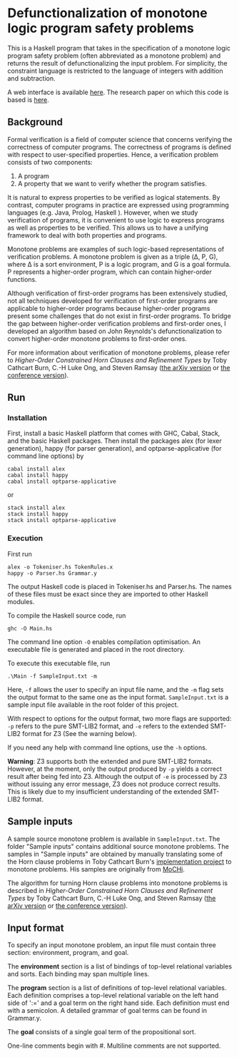# Defunctionalization of monotone logic program safety problems

This is a Haskell program that takes in the specification of a monotone logic program safety problem (often abbreviated as a monotone problem) and returns the result of defunctionalizing the input problem. For simplicity, the constraint language is restricted to the language of integers with addition and subtraction. 

A web interface is available [here](http://mjolnir.cs.ox.ac.uk/dfhochc/). The research paper on which this code is based is [here](https://arxiv.org/abs/1810.03598). 

## Background

Formal verification is a field of computer science that concerns verifying the correctness of computer programs. The correctness of programs is defined with respect to user-specified properties. Hence, a verification problem consists of two components:
1. A program
2. A property that we want to verify whether the program satisfies.

It is natural to express properties to be verified as logical statements. By contrast, computer programs in practice are expressed using programming languages (e.g. Java, Prolog, Haskell ). However, when we study verification of programs, it is convenient to use logic to express programs as well as properties to be verified. This allows us to have a unifying framework to deal with both properties and programs. 

Monotone problems are examples of such logic-based representations of verification problems. A monotone problem is given as a triple (&#916;, P, G), where &#916; is a sort environment, P is a logic program, and G is a goal formula. P represents a higher-order program, which can contain higher-order functions. 

Although verification of first-order programs has been extensively studied, not all techniques developed for verification of first-order programs are applicable to higher-order programs because higher-order programs present some challenges that do not exist in first-order programs. To bridge the gap between higher-order verification problems and first-order ones, I developed an algorithm based on John Reynolds's defunctionalization to convert higher-order monotone problems to first-order ones.

For more information about verification of monotone problems, please refer to *Higher-Order Constrained Horn Clauses and Refinement Types* by Toby Cathcart Burn, C.-H Luke Ong, and Steven Ramsay ([the arXiv version](https://arxiv.org/abs/1705.06216) or [the conference version](https://dl.acm.org/citation.cfm?id=3158099)). 

## Run

### Installation
First, install a basic Haskell platform that comes with GHC, Cabal, Stack, and the basic Haskell packages. Then install the packages alex (for lexer generation), happy (for parser generation), and optparse-applicative (for command line options) by

    cabal install alex
    cabal install happy
    cabal install optparse-applicative

or

    stack install alex
    stack install happy
    stack install optparse-applicative

### Execution
First run 

    alex -o Tokeniser.hs TokenRules.x
    happy -o Parser.hs Grammar.y

The output Haskell code is placed in Tokeniser.hs and Parser.hs. The names of these files must be exact since they are imported to other Haskell modules. 

To compile the Haskell source code, run

    ghc -O Main.hs

The command line option `-O` enables compilation optimisation. An executable file is generated and placed in the root directory. 

To execute this executable file, run

    .\Main -f SampleInput.txt -m

Here, `-f` allows the user to specify an input file name, and the `-m` flag sets the output format to the same one as the input format. `SampleInput.txt` is a sample input file available in the root folder of this project. 

With respect to options for the output format, two more flags are supported: `-p` refers to the pure SMT-LIB2 format, and `-e` refers to the extended SMT-LIB2 format for Z3 (See the warning below). 

If you need any help with command line options, use the `-h` options. 

**Warning**: Z3 supports both the extended and pure SMT-LIB2 formats. However, at the moment, only the output produced by `-p` yields a correct result after being fed into Z3. Although the output of `-e` is processed by Z3 without issuing any error message, Z3 does not produce correct results. This is likely due to my insufficient understanding of the extended SMT-LIB2 format.

## Sample inputs

A sample source monotone problem is available in `SampleInput.txt`. The folder "Sample inputs"
contains additional source monotone problems. The samples in "Sample inputs" are obtained by manually
translating some of the Horn clause problems in Toby Cathcart Burn's 
[implementation project](https://github.com/penteract/HigherOrderHornRefinement) to monotone problems.
His samples are originally from [MoCHi](http://www-kb.is.s.u-tokyo.ac.jp/~ryosuke/mochi/). 

The algorithm for turning Horn clause problems into monotone problems is 
described in *Higher-Order Constrained Horn Clauses and Refinement Types* by Toby Cathcart Burn, C.-H Luke Ong, and Steven Ramsay ([the arXiv version](https://arxiv.org/abs/1705.06216) or [the conference version](https://dl.acm.org/citation.cfm?id=3158099)).

## Input format

To specify an input monotone problem, an input file must contain three section: environment, program, and goal. 

The **environment** section is a list of bindings of top-level relational variables and sorts. Each binding may span multiple lines. 

The **program** section is a list of definitions of top-level relational variables. Each definition comprises a top-level relational variable on the left hand side of ':=' and a goal term on the right hand side. Each definition must end with a semicolon. A detailed grammar of goal terms can be found in Grammar.y.

The **goal** consists of a single goal term of the propositional sort. 

One-line comments begin with #. Multiline comments are not supported. 